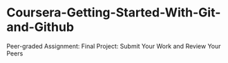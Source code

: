 # Coursera-Getting-Started-With-Git-and-Github
Peer-graded Assignment: Final Project: Submit Your Work and Review Your Peers
